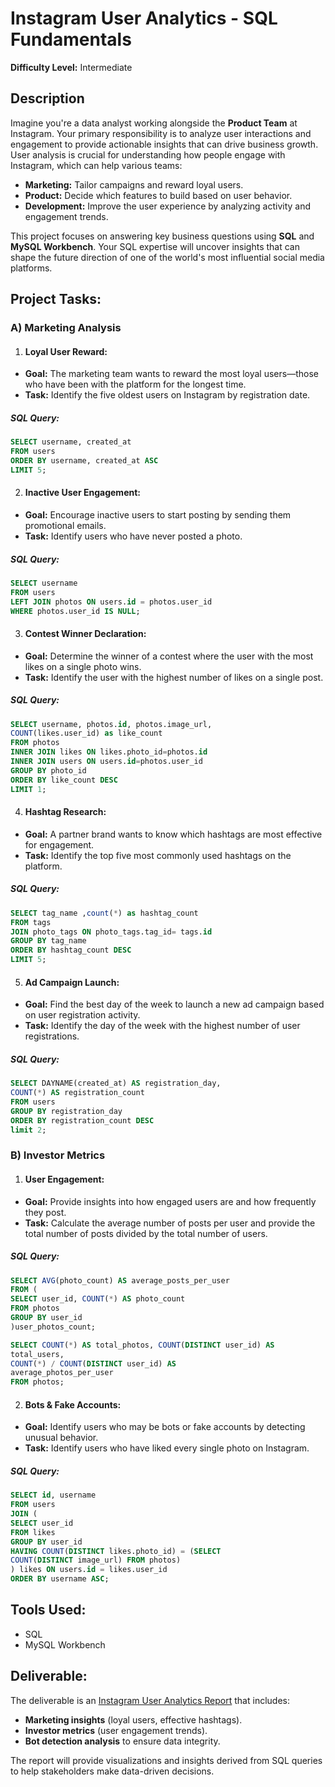 # Instagram User Analytics - SQL Fundamentals

__Difficulty Level:__ Intermediate

## Description

Imagine you're a data analyst working alongside the __Product Team__ at Instagram. Your primary responsibility is to analyze user interactions and engagement to provide actionable insights that can drive business growth. User analysis is crucial for understanding how people engage with Instagram, which can help various teams:

- __Marketing:__ Tailor campaigns and reward loyal users.
- __Product:__ Decide which features to build based on user behavior.
- __Development:__ Improve the user experience by analyzing activity and engagement trends.
  
This project focuses on answering key business questions using __SQL__ and __MySQL Workbench__. Your SQL expertise will uncover insights that can shape the future direction of one of the world's most influential social media platforms.

## Project Tasks:

### A) Marketing Analysis

1. #### Loyal User Reward:

- __Goal:__ The marketing team wants to reward the most loyal users—those who have been with the platform for the longest time.
- __Task:__ Identify the five oldest users on Instagram by registration date.
 ##### SQL Query:
 ``` sql
SELECT username, created_at
FROM users
ORDER BY username, created_at ASC
LIMIT 5;
```

2. #### Inactive User Engagement:

- __Goal:__ Encourage inactive users to start posting by sending them promotional emails.
- __Task:__ Identify users who have never posted a photo.
 ##### SQL Query:
 ``` sql
SELECT username
FROM users
LEFT JOIN photos ON users.id = photos.user_id
WHERE photos.user_id IS NULL;
```

3. #### Contest Winner Declaration:

- __Goal:__ Determine the winner of a contest where the user with the most likes on a single photo wins.
- __Task:__ Identify the user with the highest number of likes on a single post.
 ##### SQL Query:
```sql
SELECT username, photos.id, photos.image_url,
COUNT(likes.user_id) as like_count
FROM photos
INNER JOIN likes ON likes.photo_id=photos.id
INNER JOIN users ON users.id=photos.user_id
GROUP BY photo_id
ORDER BY like_count DESC
LIMIT 1;
```

4. #### Hashtag Research:
   
- __Goal:__ A partner brand wants to know which hashtags are most effective for engagement.
- __Task:__ Identify the top five most commonly used hashtags on the platform.
 ##### SQL Query:
```sql
SELECT tag_name ,count(*) as hashtag_count
FROM tags
JOIN photo_tags ON photo_tags.tag_id= tags.id
GROUP BY tag_name
ORDER BY hashtag_count DESC
LIMIT 5;
```

5. #### Ad Campaign Launch:

- __Goal:__ Find the best day of the week to launch a new ad campaign based on user registration activity.
- __Task:__ Identify the day of the week with the highest number of user registrations.
 ##### SQL Query:
```sql
SELECT DAYNAME(created_at) AS registration_day,
COUNT(*) AS registration_count
FROM users
GROUP BY registration_day
ORDER BY registration_count DESC
limit 2;
```

### B) Investor Metrics

1. #### User Engagement:

- __Goal:__ Provide insights into how engaged users are and how frequently they post.
- __Task:__ Calculate the average number of posts per user and provide the total number of posts divided by the total number of users.
 ##### SQL Query:
```sql
SELECT AVG(photo_count) AS average_posts_per_user
FROM (
SELECT user_id, COUNT(*) AS photo_count
FROM photos
GROUP BY user_id
)user_photos_count;

SELECT COUNT(*) AS total_photos, COUNT(DISTINCT user_id) AS
total_users,
COUNT(*) / COUNT(DISTINCT user_id) AS
average_photos_per_user
FROM photos;
```

2. #### Bots & Fake Accounts:

- __Goal:__ Identify users who may be bots or fake accounts by detecting unusual behavior.
- __Task:__ Identify users who have liked every single photo on Instagram.
 ##### SQL Query:
```sql
SELECT id, username
FROM users
JOIN (
SELECT user_id
FROM likes
GROUP BY user_id
HAVING COUNT(DISTINCT likes.photo_id) = (SELECT
COUNT(DISTINCT image_url) FROM photos)
) likes ON users.id = likes.user_id
ORDER BY username ASC;
```

## Tools Used:

- SQL
- MySQL Workbench

## Deliverable:

The deliverable is an [Instagram User Analytics Report](https://github.com/Shivi2599/Trainity-Internship-Projects/blob/main/Instagram_User_Analytics/Instagram%20User%20Analytics.pdf) that includes:

- __Marketing insights__ (loyal users, effective hashtags).
- __Investor metrics__ (user engagement trends).
- __Bot detection analysis__ to ensure data integrity.

The report will provide visualizations and insights derived from SQL queries to help stakeholders make data-driven decisions.
